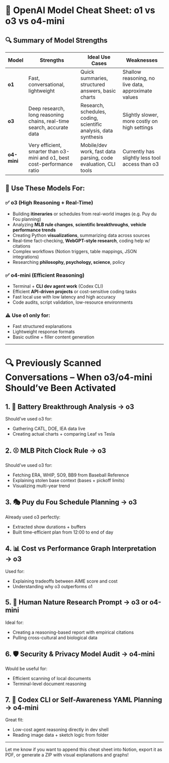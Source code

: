 # 🧠 OpenAI Model Cheat Sheet: o1 vs o3 vs o4-mini

## 🔍 Summary of Model Strengths

| Model      | Strengths                                                                 | Ideal Use Cases                                                  | Weaknesses                                                                 |
|------------|---------------------------------------------------------------------------|------------------------------------------------------------------|-----------------------------------------------------------------------------|
| **o1**     | Fast, conversational, lightweight                                         | Quick summaries, structured answers, basic charts                | Shallow reasoning, no live data, approximate values                        |
| **o3**     | Deep research, long reasoning chains, real-time search, accurate data     | Research, schedules, coding, scientific analysis, data synthesis | Slightly slower, more costly on high settings                              |
| **o4-mini**| Very efficient, smarter than o3-mini and o1, best cost-performance ratio  | Mobile/dev work, fast data parsing, code evaluation, CLI tools   | Currently has slightly less tool access than o3                             |

## 🧠 Use These Models For:

### ✅ o3 (High Reasoning + Real-Time)
- Building **itineraries** or schedules from real-world images (e.g. Puy du Fou planning)
- Analyzing **MLB rule changes**, **scientific breakthroughs**, **vehicle performance trends**
- Creating Python **visualizations**, summarizing data across sources
- Real-time fact-checking, **WebGPT-style research**, coding help w/ citations
- Complex workflows (Notion triggers, table mappings, JSON integrations)
- Researching **philosophy, psychology, science**, policy

### ✅ o4-mini (Efficient Reasoning)
- Terminal + **CLI dev agent work** (Codex CLI)
- Efficient **API-driven projects** or cost-sensitive coding tasks
- Fast local use with low latency and high accuracy
- Code audits, script validation, low-resource environments

### ⚠️ Use o1 only for:
- Fast structured explanations
- Lightweight response formats
- Basic outline + filler content generation

---

# 🔍 Previously Scanned Conversations – When o3/o4-mini Should’ve Been Activated

## 1. 🧪 Battery Breakthrough Analysis → **o3**
Should’ve used o3 for:
- Gathering CATL, DOE, IEA data live
- Creating actual charts + comparing Leaf vs Tesla

## 2. ⚾ MLB Pitch Clock Rule → **o3**
Should’ve used o3 for:
- Fetching ERA, WHIP, SO9, BB9 from Baseball Reference
- Explaining stolen base context (bases + pickoff limits)
- Visualizing multi-year trend

## 3. 🎭 Puy du Fou Schedule Planning → **o3**
Already used o3 perfectly:
- Extracted show durations + buffers
- Built time-efficient plan from 12:00 to end of day

## 4. 📊 Cost vs Performance Graph Interpretation → **o3**
Used for:
- Explaining tradeoffs between AIME score and cost
- Understanding why o3 outperforms o1

## 5. 🧠 Human Nature Research Prompt → **o3 or o4-mini**
Ideal for:
- Creating a reasoning-based report with empirical citations
- Pulling cross-cultural and biological data

## 6. 🛡️ Security & Privacy Model Audit → **o4-mini**
Would be useful for:
- Efficient scanning of local documents
- Terminal-level document reasoning

## 7. 🧩 Codex CLI or Self-Awareness YAML Planning → **o4-mini**
Great fit:
- Low-cost agent reasoning directly in dev shell
- Reading image data + sketch logic from folder

---

Let me know if you want to append this cheat sheet into Notion, export it as PDF, or generate a ZIP with visual explanations and graphs!